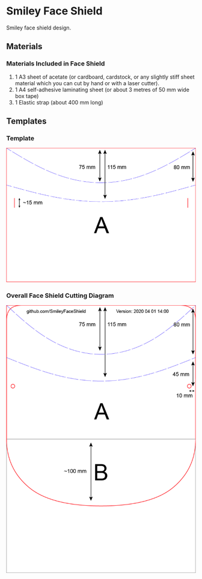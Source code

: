 # Smiley Face Shield

Smiley face shield design. 

## Materials 

### Materials Included in Face Shield

1. 1 A3 sheet of acetate (or cardboard, cardstock, or any slightly stiff sheet material which you can cut by hand or with a laser cutter).
2. 1 A4 self-adhesive laminating sheet (or about 3 metres of 50 mm wide box tape)
3. 1 Elastic strap (about 400 mm long)

## Templates

### Template

![a4template](./SmileyFaceShieldCuttingTemplate_A4.jpg)

### Overall Face Shield Cutting Diagram

![overallDiagram](./TemplatesAndCNCFilesForScoringFoldingCutting/ShieldScoringFoldingCutting/DIYFromHOme/SmileyFaceShieldOverallDiagram.jpg)
